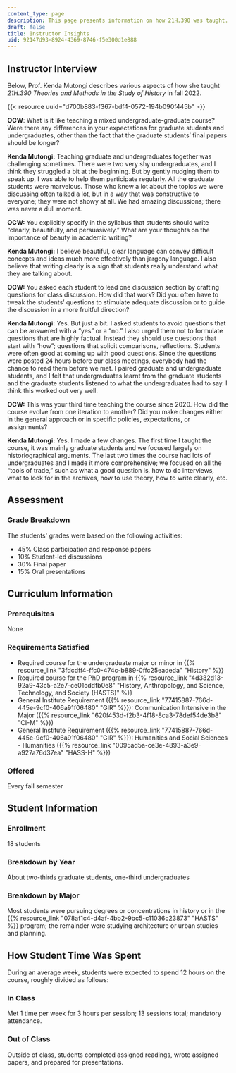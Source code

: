 ```yaml
---
content_type: page
description: This page presents information on how 21H.390 was taught.
draft: false
title: Instructor Insights
uid: 92147d93-8924-4369-8746-f5e300d1e888
---
```

## Instructor Interview

Below, Prof. Kenda Mutongi describes various aspects of how she taught *21H.390 Theories and Methods in the Study of History* in fall 2022.

{{< resource uuid="d700b883-f367-bdf4-0572-194b090f445b" >}}

**OCW**: What is it like teaching a mixed undergraduate-graduate course? Were there any differences in your expectations for graduate students and undergraduates, other than the fact that the graduate students’ final papers should be longer?

**Kenda Mutongi:** Teaching graduate and undergraduates together was challenging sometimes. There were two very shy undergraduates, and I think they struggled a bit at the beginning. But by gently nudging them to speak up, I was able to help them participate regularly. All the graduate students were marvelous. Those who knew a lot about the topics we were discussing often talked a lot, but in a way that was constructive to everyone; they were not showy at all. We had amazing discussions; there was never a dull moment.

**OCW:** You explicitly specify in the syllabus that students should write “clearly, beautifully, and persuasively.” What are your thoughts on the importance of beauty in academic writing?

**Kenda Mutongi:** I believe beautiful, clear language can convey difficult concepts and ideas much more effectively than jargony language. I also believe that writing clearly is a sign that students really understand what they are talking about.

**OCW:** You asked each student to lead one discussion section by crafting questions for class discussion. How did that work? Did you often have to tweak the students’ questions to stimulate adequate discussion or to guide the discussion in a more fruitful direction?

**Kenda Mutongi:** Yes. But just a bit. I asked students to avoid questions that can be answered with a “yes” or a “no.” I also urged them not to formulate questions that are highly factual. Instead they should use questions that start with “how”; questions that solicit comparisons, reflections. Students were often good at coming up with good questions. Since the questions were posted 24 hours before our class meetings, everybody had the chance to read them before we met. I paired graduate and undergraduate students, and I felt that undergraduates learnt from the graduate students and the graduate students listened to what the undergraduates had to say. I think this worked out very well.

**OCW:** This was your third time teaching the course since 2020. How did the course evolve from one iteration to another? Did you make changes either in the general approach or in specific policies, expectations, or assignments?

**Kenda Mutongi:** Yes. I made a few changes. The first time I taught the course, it was mainly graduate students and we focused largely on historiographical arguments. The last two times the course had lots of undergraduates and I made it more comprehensive; we focused on all the “tools of trade,” such as what a good question is, how to do interviews, what to look for in the archives, how to use theory, how to write clearly, etc.

## Assessment

### Grade Breakdown

The students' grades were based on the following activities:

- 45% Class participation and response papers 
- 10% Student-led discussions
- 30% Final paper
- 15% Oral presentations

## Curriculum Information

### Prerequisites

None

### Requirements Satisfied

- Required course for the undergraduate major or minor in {{% resource_link "3fdcdff4-ffc0-474c-b889-0ffc25eadeda" "History" %}}
- Required course for the PhD program in {{% resource_link "4d332d13-92a9-43c5-a2e7-ce01cddfb0e8" "History, Anthropology, and Science, Technology, and Society (HASTS)" %}}
- General Institute Requirement ({{% resource_link "77415887-766d-445e-9cf0-406a91f06480" "GIR" %}}): Communication Intensive in the Major ({{% resource_link "620f453d-f2b3-4f18-8ca3-78def54de3b8" "CI-M" %}})
- General Institute Requirement ({{% resource_link "77415887-766d-445e-9cf0-406a91f06480" "GIR" %}}): Humanities and Social Sciences - Humanities ({{% resource_link "0095ad5a-ce3e-4893-a3e9-a927a76d37ea" "HASS-H" %}}) 

### Offered

Every fall semester

## Student Information

### Enrollment

18 students

### Breakdown by Year

About two-thirds graduate students, one-third undergraduates

### Breakdown by Major

Most students were pursuing degrees or concentrations in history or in the {{% resource_link "078af1c4-d4af-4bb2-9bc5-c11036c23873" "HASTS" %}} program; the remainder were studying architecture or urban studies and planning.

## How Student Time Was Spent

During an average week, students were expected to spend 12 hours on the course, roughly divided as follows:

### In Class

Met 1 time per week for 3 hours per session; 13 sessions total; mandatory attendance.

### Out of Class

Outside of class, students completed assigned readings, wrote assigned papers, and prepared for presentations.
